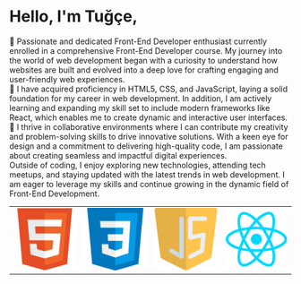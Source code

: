 # Hello, I'm Tuğçe, 
🍄 Passionate and dedicated Front-End Developer enthusiast currently enrolled in a comprehensive Front-End Developer course. My journey into the world of web development began with a curiosity to understand how websites are built and evolved into a deep love for crafting engaging and user-friendly web experiences. <br />
🍄 I have acquired proficiency in HTML5, CSS, and JavaScript, laying a solid foundation for my career in web development. In addition, I am actively learning and expanding my skill set to include modern frameworks like React, which enables me to create dynamic and interactive user interfaces. <br />
🍄 I thrive in collaborative environments where I can contribute my creativity and problem-solving skills to drive innovative solutions. With a keen eye for design and a commitment to delivering high-quality code, I am passionate about creating seamless and impactful digital experiences. <br />
Outside of coding, I enjoy exploring new technologies, attending tech meetups, and staying updated with the latest trends in web development. I am eager to leverage my skills and continue growing in the dynamic field of Front-End Development.
<br />

<table>
  <tr>
    <td><img src="html.svg" alt="HTML"></td>
    <td><img src="css.svg" alt="CSS"></td>
    <td><img src="js.svg" alt="Javascript"></td>
    <td><img src="react.svg" alt="React JS"></td>
  </tr>
</table>
